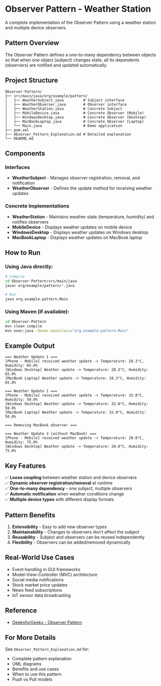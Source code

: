 # Observer Pattern - Weather Station

A complete implementation of the Observer Pattern using a weather station and multiple device observers.

## Pattern Overview

The Observer Pattern defines a one-to-many dependency between objects so that when one object (subject) changes state, all its dependents (observers) are notified and updated automatically.

## Project Structure

```
Observer-Pattern/
├── src/main/java/org/example/pattern/
│   ├── WeatherSubject.java         # Subject interface
│   ├── WeatherObserver.java        # Observer interface
│   ├── WeatherStation.java         # Concrete Subject
│   ├── MobileDevice.java           # Concrete Observer (Mobile)
│   ├── WindowsDesktop.java         # Concrete Observer (Desktop)
│   ├── MacBookLaptop.java          # Concrete Observer (Laptop)
│   └── Main.java                   # Demo application
├── pom.xml
├── Observer_Pattern_Explanation.md # Detailed explanation
└── README.md
```

## Components

### Interfaces
- **WeatherSubject** - Manages observer registration, removal, and notification
- **WeatherObserver** - Defines the update method for receiving weather updates

### Concrete Implementations
- **WeatherStation** - Maintains weather state (temperature, humidity) and notifies observers
- **MobileDevice** - Displays weather updates on mobile device
- **WindowsDesktop** - Displays weather updates on Windows desktop
- **MacBookLaptop** - Displays weather updates on MacBook laptop

## How to Run

### Using Java directly:

```bash
# Compile
cd Observer-Pattern/src/main/java
javac org/example/pattern/*.java

# Run
java org.example.pattern.Main
```

### Using Maven (if available):

```bash
cd Observer-Pattern
mvn clean compile
mvn exec:java -Dexec.mainClass="org.example.pattern.Main"
```

## Example Output

```
=== Weather Update 1 ===
[Phone - Mobile] received weather update -> Temperature: 28.3°C, Humidity: 65.0%
[Windows Desktop] Weather update -> Temperature: 28.3°C, Humidity: 65.0%
[MacBook Laptop] Weather update -> Temperature: 28.3°C, Humidity: 65.0%

=== Weather Update 2 ===
[Phone - Mobile] received weather update -> Temperature: 32.0°C, Humidity: 50.0%
[Windows Desktop] Weather update -> Temperature: 32.0°C, Humidity: 50.0%
[MacBook Laptop] Weather update -> Temperature: 32.0°C, Humidity: 50.0%

=== Removing MacBook observer ===

=== Weather Update 3 (without MacBook) ===
[Phone - Mobile] received weather update -> Temperature: 20.0°C, Humidity: 75.0%
[Windows Desktop] Weather update -> Temperature: 20.0°C, Humidity: 75.0%
```

## Key Features

✅ **Loose coupling** between weather station and device observers  
✅ **Dynamic observer registration/removal** at runtime  
✅ **One-to-many dependency** - one subject, multiple observers  
✅ **Automatic notification** when weather conditions change  
✅ **Multiple device types** with different display formats

## Pattern Benefits

1. **Extensibility** - Easy to add new observer types
2. **Maintainability** - Changes to observers don't affect the subject
3. **Reusability** - Subject and observers can be reused independently
4. **Flexibility** - Observers can be added/removed dynamically

## Real-World Use Cases

- Event handling in GUI frameworks
- Model-View-Controller (MVC) architecture
- Social media notifications
- Stock market price updates
- News feed subscriptions
- IoT sensor data broadcasting

## Reference

- [GeeksforGeeks - Observer Pattern](https://www.geeksforgeeks.org/observer-pattern-set-1-introduction/)

## For More Details

See `Observer_Pattern_Explanation.md` for:
- Complete pattern explanation
- UML diagrams
- Benefits and use cases
- When to use this pattern
- Push vs Pull models
